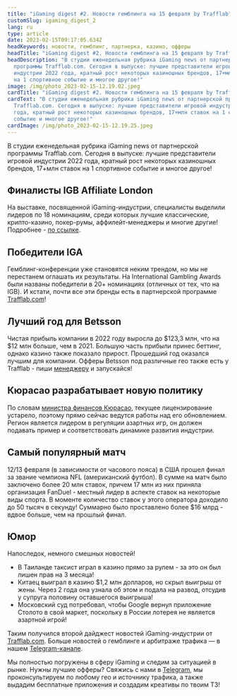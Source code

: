 ```yaml
---
title: "iGaming digest #2. Новости гемблинга на 15 февраля by Trafflab"
customSlug: igaming_digest_2
lang: ru
type: article
date: 2023-02-15T09:17:05.634Z
headKeywords: новости, гемблинг, партнерка, казино, офферы
headTitle: "iGaming digest #2. Новости гемблинга на 15 февраля by Trafflab"
headDescription: "В студии еженедельная рубрика iGaming news от партнерской
  программы Trafflab.com. Сегодня в выпуске: лучшие представители игровой
  индустрии 2022 года, кратный рост некоторых казиношных брендов, 17+млн ставок
  на 1 спортивное событие и многое другое!"
image: /img/photo_2023-02-15-12.19.02.jpeg
cardTitle: "iGaming digest #2. Новости гемблинга на 15 февраля by Trafflab"
cardText: "В студии еженедельная рубрика iGaming news от партнерской программы
  Trafflab.com. Сегодня в выпуске: лучшие представители игровой индустрии 2022
  года, кратный рост некоторых казиношных брендов, 17+млн ставок на 1 спортивное
  событие и многое другое!"
cardImage: /img/photo_2023-02-15-12.19.25.jpeg
---
```

В студии еженедельная рубрика iGaming news от партнерской программы Trafflab.com. Сегодня в выпуске: лучшие представители игровой индустрии 2022 года, кратный рост некоторых казиношных брендов, 17+млн ставок на 1 спортивное событие и многое другое!

## Финалисты IGB Affiliate London

На выставке, посвященной iGaming-индустрии, специалисты выделили лидеров по 18 номинациям, среди которых лучшие классические, крипто-казино, покер-румы, аффилейт-менеджеры и многие другие! Подробнее - [по ссылке](https://london.igbaffiliate.com/igb-affiliate-awards/shortlist).

## Победители IGA

Гемблинг-конференции уже становятся неким трендом, но мы не перестанем оглашать их результаты. На International Gambling Awards были названы победители в 20+ номинациях (отличных от тех, что на IGB). И кстати, почти все эти бренды есть в партнерской программе [Trafflab.com](http://trafflab.com)!

## Лучший год для Betsson

Чистая прибыль компании в 2022 году выросла до $123,3 млн, что на $12 млн больше, чем в 2021. Большую часть прибыли принес беттинг, однако казино также показало прирост. Прошедший год оказался лучшим для компании. Офферы Betsson под различные гео также есть у Trafflab - пиши [менеджеру](http://t.me/trafflab_cpa) и запускайся!

## Кюрасао разрабатывает новую политику

По словам [министра финансов Кюрасао](https://curacaogaming.info/index.html), текущее лицензирование устарело, поэтому прямо сейчас ведутся работы над его обновлением. Регион является лидером в регуляции азартных игр, он должен подавать пример и соответствовать динамике развития индустрии.

## Самый популярный матч

12/13 февраля (в зависимости от часового пояса) в США прошел финал за звание чемпиона NFL (американский футбол). В сумме на матч было заключено более 20 млн ставок, причем 17 млн из них приняла организация FanDuel - местный лидер в аспекте ставок на некоторые виды спорта. В моменте количество ставок у этого оператора доходило до 50 тысяч в секунду! Суммарно было проставлено более $16 млрд - вдвое больше, чем на прошлый финал.

## Юмор

Напоследок, немного смешных новостей!

* В Таиланде таксист играл в казино прямо за рулем - за это он был лишен прав на 3 месяца!
* Китаец выиграл в казино $1,2 млн долларов, но скрыл выигрыш от жены. Через 2 года она узнала об этом и подала на развод, отсудив у супруга половину оставшегося выигрыша!
* Московский суд потребовал, чтобы Google вернул приложение Столото в свой маркет, поскольку в России лотерея не является азартной игрой!

Таким получился второй дайджест новостей iGaming-индустрии от [Trafflab.com](https://trafflab.com/ru/). Больше новостей о гемблинге и арбитраже трафика — в нашем [Telegram-канале](https://t.me/+kScmbJGNhIcwOWI0).

Мы полностью погружены в сферу iGaming и следим за ситуацией в рынке. Нужны лучшие офферы? Свяжись с нами в [Telegram](https://t.me/trafflab_cpa), мы проконсультируем по любому гео и источнику трафика, а также выдадим бесплатные приложения и создадим креативы по твоим ТЗ!